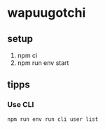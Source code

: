 # wapuugotchi

## setup

1. npm ci
1. npm run env start

## tipps
### Use CLI
``npm run env run cli user list``
